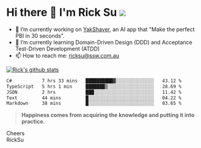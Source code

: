 # Hi there 👋 I'm Rick Su ![](https://komarev.com/ghpvc/?username=ricksu978)
<!--
**ricksu978/ricksu978** is a ✨ _special_ ✨ repository because its `README.md` (this file) appears on your GitHub profile.

Here are some ideas to get you started:
-->
- 🔭 I’m currently working on [YakShaver](https://yakshaver.ai/), an AI app that "Make the perfect PBI in 30 seconds".
- 🌱 I’m currently learning Domain-Driven Design (DDD) and Acceptance Test-Driven Development (ATDD)
- 📫 How to reach me: ricksu@ssw.com.au
<!--
- 👯 I’m looking to collaborate on ...
- 🤔 I’m looking for help with ...
- 💬 Ask me about ...
-->
<!--
- 😄 Pronouns: ...
- ⚡ Fun fact: ...
-->
[![Rick's github stats](https://github-readme-stats.vercel.app/api?username=ricksu978&theme=dark)](https://github.com/ricksu978/ricksu978)

<!--START_SECTION:waka-->

```txt
C#           7 hrs 33 mins   ██████████▓░░░░░░░░░░░░░░   43.12 %
TypeScript   5 hrs 1 min     ███████▒░░░░░░░░░░░░░░░░░   28.69 %
JSON         2 hrs           ███░░░░░░░░░░░░░░░░░░░░░░   11.42 %
Text         44 mins         █░░░░░░░░░░░░░░░░░░░░░░░░   04.22 %
Markdown     38 mins         █░░░░░░░░░░░░░░░░░░░░░░░░   03.65 %
```

<!--END_SECTION:waka-->

> **Happiness comes from acquiring the knowledge and putting it into practice.**

Cheers  
RickSu 

